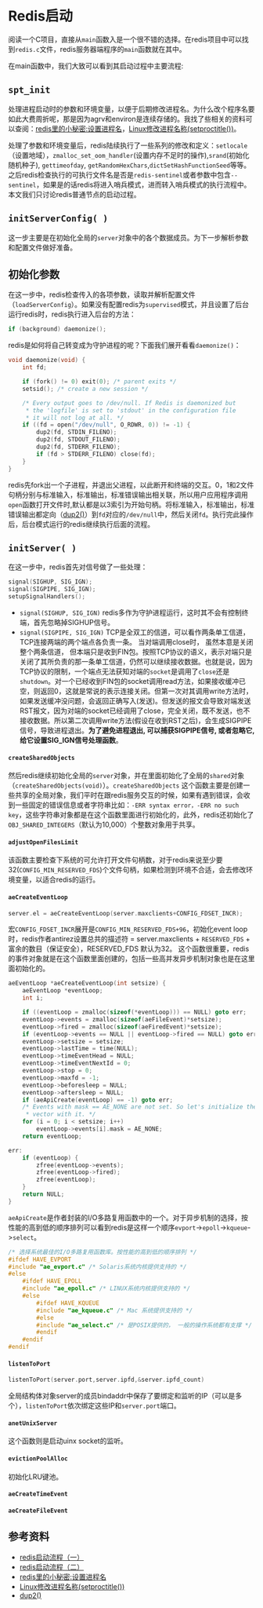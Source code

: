 # Redis启动
阅读一个C项目，直接从`main`函数入是一个很不错的选择。在redis项目中可以找到`redis.c`文件，redis服务器端程序的`main`函数就在其中。

在main函数中，我们大致可以看到其启动过程中主要流程:
## `spt_init`

处理进程启动时的参数和环境变量，以便于后期修改进程名。为什么改个程序名要如此大费周折呢，那是因为agrv和environ是连续存储的。我找了些相关的资料可以查阅：[redis里的小秘密:设置进程名](https://www.jianshu.com/p/36c301ac87df)，[Linux修改进程名称(setproctitle())](https://blog.csdn.net/hengshan/article/details/7835981)。

处理了参数和环境变量后，redis陆续执行了一些系列的修改和定义：`setlocale`（设置地域），`zmalloc_set_oom_handler`(设置内存不足时的操作),`srand`(初始化随机种子), `gettimeofday`, `getRandomHexChars`,`dictSetHashFunctionSeed`等等。之后redis检查执行的可执行文件名是否是`redis-sentinel`或者参数中包含`--sentinel`，如果是的话redis将进入哨兵模式，进而转入哨兵模式的执行流程中。本文我们只讨论redis普通节点的启动过程。

## `initServerConfig( )`
这一步主要是在初始化全局的`server`对象中的各个数据成员。为下一步解析参数和配置文件做好准备。

## 初始化参数

在这一步中，redis检查传入的各项参数，读取并解析配置文件（`loadServerConfig`）。如果没有配置redis为`supervised`模式，并且设置了后台运行redis时，redis执行进入后台的方法：
```c
if (background) daemonize();
```
redis是如何将自己转变成为守护进程的呢？下面我们展开看看`daemonize()`：
```c
void daemonize(void) {
    int fd;

    if (fork() != 0) exit(0); /* parent exits */
    setsid(); /* create a new session */

    /* Every output goes to /dev/null. If Redis is daemonized but
     * the 'logfile' is set to 'stdout' in the configuration file
     * it will not log at all. */
    if ((fd = open("/dev/null", O_RDWR, 0)) != -1) {
        dup2(fd, STDIN_FILENO);
        dup2(fd, STDOUT_FILENO);
        dup2(fd, STDERR_FILENO);
        if (fd > STDERR_FILENO) close(fd);
    }
}
```
redis先fork出一个子进程，并退出父进程，以此断开和终端的交互。0，1和2文件句柄分别与标准输入，标准输出，标准错误输出相关联，所以用户应用程序调用`open`函数打开文件时,默认都是以3索引为开始句柄。将标准输入，标准输出，标准错误输出都定向（[dup2()](https://linux.die.net/man/2/dup2)）到`fd`对应的`/dev/null`中，然后关闭`fd`。执行完此操作后，后台模式运行的redis继续执行后面的流程。

## `initServer( )`
在这一步中，redis首先对信号做了一些处理：
```c
signal(SIGHUP, SIG_IGN);
signal(SIGPIPE, SIG_IGN);
setupSignalHandlers();
```
- `signal(SIGHUP, SIG_IGN)`  redis多作为守护进程运行，这时其不会有控制终端，首先忽略掉SIGHUP信号。
- `signal(SIGPIPE, SIG_IGN)` TCP是全双工的信道，可以看作两条单工信道， TCP连接两端的两个端点各负责一条。 当对端调用close时， 虽然本意是关闭整个两条信道， 但本端只是收到FIN包。按照TCP协议的语义，表示对端只是关闭了其所负责的那一条单工信道，仍然可以继续接收数据。也就是说，因为TCP协议的限制，一个端点无法获知对端的`socket`是调用了`close`还是`shutdown`。对一个已经收到FIN包的socket调用read方法，如果接收缓冲已空，则返回0，这就是常说的表示连接关闭。但第一次对其调用write方法时，如果发送缓冲没问题，会返回正确写入(发送)。但发送的报文会导致对端发送RST报文，因为对端的socket已经调用了close，完全关闭，既不发送，也不接收数据。所以第二次调用write方法(假设在收到RST之后)，会生成SIGPIPE信号，导致进程退出。**为了避免进程退出, 可以捕获SIGPIPE信号, 或者忽略它, 给它设置SIG_IGN信号处理函数**。

#### `createSharedObjects`
然后redis继续初始化全局的`server`对象，并在里面初始化了全局的`shared`对象（`createSharedObjects(void)`）。`createSharedObjects` 这个函数主要是创建一些共享的全局对象，我们平时在跟redis服务交互的时候，如果有遇到错误，会收到一些固定的错误信息或者字符串比如：`-ERR syntax error，-ERR no such key`，这些字符串对象都是在这个函数里面进行初始化的，此外，redis还初始化了`OBJ_SHARED_INTEGERS`（默认为10,000）个整数对象用于共享。

#### `adjustOpenFilesLimit`
该函数主要检查下系统的可允许打开文件句柄数，对于redis来说至少要32(`CONFIG_MIN_RESERVED_FDS`)个文件句柄，如果检测到环境不合适，会去修改环境变量，以适合redis的运行。

#### `aeCreateEventLoop`
```c
server.el = aeCreateEventLoop(server.maxclients+CONFIG_FDSET_INCR);
```
宏`CONFIG_FDSET_INCR`展开是`CONFIG_MIN_RESERVED_FDS+96`，初始化event loop时，redis作者antirez设置总共的描述符 = server.maxclients + `RESERVED_FDS` + 富余的数目（保证安全），RESERVED_FDS 默认为32。
这个函数很重要，redis的事件对象就是在这个函数里面创建的，包括一些高并发异步机制对象也是在这里面初始化的。

```c
aeEventLoop *aeCreateEventLoop(int setsize) {
    aeEventLoop *eventLoop;
    int i;

    if ((eventLoop = zmalloc(sizeof(*eventLoop))) == NULL) goto err;
    eventLoop->events = zmalloc(sizeof(aeFileEvent)*setsize);
    eventLoop->fired = zmalloc(sizeof(aeFiredEvent)*setsize);
    if (eventLoop->events == NULL || eventLoop->fired == NULL) goto err;
    eventLoop->setsize = setsize;
    eventLoop->lastTime = time(NULL);
    eventLoop->timeEventHead = NULL;
    eventLoop->timeEventNextId = 0;
    eventLoop->stop = 0;
    eventLoop->maxfd = -1;
    eventLoop->beforesleep = NULL;
    eventLoop->aftersleep = NULL;
    if (aeApiCreate(eventLoop) == -1) goto err;
    /* Events with mask == AE_NONE are not set. So let's initialize the
     * vector with it. */
    for (i = 0; i < setsize; i++)
        eventLoop->events[i].mask = AE_NONE;
    return eventLoop;

err:
    if (eventLoop) {
        zfree(eventLoop->events);
        zfree(eventLoop->fired);
        zfree(eventLoop);
    }
    return NULL;
}
```
`aeApiCreate`是作者封装的I/O多路复用函数中的一个。对于异步机制的选择，按性能的高到低的顺序排列可以看到redis是这样一个顺序`evport`->`epoll`->`kqueue`->`select`。

```c
/* 选择系统最佳的I/O多路复用函数库。按性能的高到低的顺序排列 */
#ifdef HAVE_EVPORT
#include "ae_evport.c" /* Solaris系统内核提供支持的 */
#else
    #ifdef HAVE_EPOLL
    #include "ae_epoll.c" /* LINUX系统内核提供支持的 */
    #else
        #ifdef HAVE_KQUEUE
        #include "ae_kqueue.c" /* Mac 系统提供支持的 */
        #else
        #include "ae_select.c" /* 是POSIX提供的， 一般的操作系统都有支撑 */
        #endif
    #endif
#endif
```
#### `listenToPort`
```c
listenToPort(server.port,server.ipfd,&server.ipfd_count)
```
全局结构体对象server的成员bindaddr中保存了要绑定和监听的IP（可以是多个），`listenToPort`依次绑定这些IP和`server.port`端口。

#### `anetUnixServer`
这个函数则是启动uinx socket的监听。

#### `evictionPoolAlloc`
初始化LRU键池。

#### `aeCreateTimeEvent`

#### `aeCreateFileEvent`


## 参考资料
- [redis启动流程（一）](http://www.ituring.com.cn/article/265187)
- [redis启动流程（二）](http://www.ituring.com.cn/article/196415)
- [redis里的小秘密:设置进程名](https://www.jianshu.com/p/36c301ac87df)
- [Linux修改进程名称(setproctitle())](https://blog.csdn.net/hengshan/article/details/7835981)
- [dup2()](https://linux.die.net/man/2/dup2)


